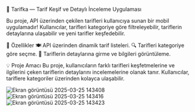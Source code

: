 🍲 Tarifka — Tarif Keşif ve Detaylı İnceleme Uygulaması

Bu proje, API üzerinden çekilen tarifleri kullanıcıya sunan bir mobil uygulamadır!
Kullanıcılar, tarifleri kategoriye göre filtreleyebilir, tariflerin detaylarına ulaşabilir ve yeni tarifler keşfedebilir.

🚀 Özellikler
🍽️ API üzerinden dinamik tarif listeleri.
🔍 Tarifleri kategoriye göre seçme.
📄 Tariflerin detaylarına girme ve bilgileri görüntüleme.

💡 Proje Amacı
Bu proje, kullanıcıların farklı tarifleri keşfetmelerine ve ilgilerini çeken tariflerin detaylarını incelemelerine olanak tanır.
Kullanıcılar, tariflere kategoriler üzerinden kolayca ulaşabilir.



![Ekran görüntüsü 2025-03-25 143408](https://github.com/user-attachments/assets/6e0e48e9-740c-4d1c-abb3-6f6d1558d1ca)
![Ekran görüntüsü 2025-03-25 143416](https://github.com/user-attachments/assets/e820265c-f911-4950-b472-3cdb6fba51b0)
![Ekran görüntüsü 2025-03-25 143423](https://github.com/user-attachments/assets/101573d7-4d8f-4f10-a64d-9d421e61ef27)
